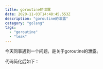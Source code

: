 ```yaml
---
title: goroutine的泄露
date: 2020-11-03T14:48:45.553Z
description: "goroutine的泄露"
category: "golang"
tags:
  - "goroutine"
  - "leak"
---
```

今天同事遇到一个问题，是关于goroutine的泄露。

代码简化后如下：
```go

```